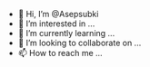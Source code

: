 - 👋 Hi, I’m @Asepsubki
- 👀 I’m interested in ...
- 🌱 I’m currently learning ...
- 💞️ I’m looking to collaborate on ...
- 📫 How to reach me ...

<!---
Asepsubki/Asepsubki is a ✨ special ✨ repository because its `README.md` (this file) appears on your GitHub profile.
You can click the Preview link to take a look at your changes.
--->
